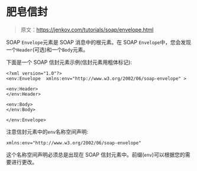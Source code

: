 # 肥皂信封

> 原文：<https://jenkov.com/tutorials/soap/envelope.html>

SOAP `Envelope`元素是 SOAP 消息中的根元素。在 SOAP `Envelope`中，您会发现一个`Header`(可选)和一个`Body`元素。

下面是一个 SOAP 信封元素示例(信封元素用粗体标记):

```
<?xml version="1.0"?>
<env:Envelope  xmlns:env="http://www.w3.org/2002/06/soap-envelope" >

<env:Header>
</env:Header>

<env:Body>
</env:Body>

</env:Envelope>

```

注意信封元素中的`env`名称空间声明:

```
xmlns:env="http://www.w3.org/2002/06/soap-envelope"

```

这个名称空间声明必须总是出现在 SOAP 信封元素中。前缀(`env`)可以根据您的需要进行更改。